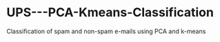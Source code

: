 # UPS---PCA-Kmeans-Classification
Classification of spam and non-spam e-mails using PCA and k-means 
